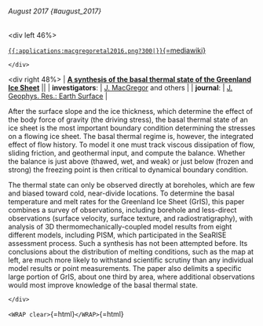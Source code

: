 ###### August 2017 {#august_2017}

\<div left 46%\>

[`{{:applications:macgregoretal2016.png?300|}}`{=mediawiki}](http://dx.doi.org/10.1002/2015JF003803)

```{=html}
</div>
```
\<div right 48%\> \| **[A synthesis of the basal thermal state of the
Greenland Ice
Sheet](http://dx.doi.org/10.1002/2015JF003803)** \|\| \|
**investigators**: \| [J.
MacGregor](https://science.gsfc.nasa.gov/sed/bio/joseph.a.macgregor)
and others \| \| **journal**: \| [J. Geophys. Res.: Earth
Surface](http://agupubs.onlinelibrary.wiley.com/hub/jgr/journal/10.1002/(ISSN)2169-9011/)
\|

After the surface slope and the ice thickness, which determine the
effect of the body force of gravity (the driving stress), the basal
thermal state of an ice sheet is the most important boundary condition
determining the stresses on a flowing ice sheet. The basal thermal
regime is, however, the integrated effect of flow history. To model it
one must track viscous dissipation of flow, sliding friction, and
geothermal input, and compute the balance. Whether the balance is just
above (thawed, wet, and weak) or just below (frozen and strong) the
freezing point is then critical to dynamical boundary condition.

The thermal state can only be observed directly at boreholes, which are
few and biased toward cold, near-divide locations. To determine the
basal temperature and melt rates for the Greenland Ice Sheet (GrIS),
this paper combines a survey of observations, including borehole and
less-direct observations (surface velocity, surface texture, and
radiostratigraphy), with analysis of 3D thermomechanically-coupled model
results from eight different models, including PISM, which participated
in the SeaRISE assessment process. Such a synthesis has not been
attempted before. Its conclusions about the distribution of melting
conditions, such as the map at left, are much more likely to withstand
scientific scrutiny than any individual model results or point
measurements. The paper also delimits a specific large portion of GrIS,
about one third by area, where additional observations would most
improve knowledge of the basal thermal state.

```{=html}
</div>
```
`<WRAP clear>`{=html}`</WRAP>`{=html}

